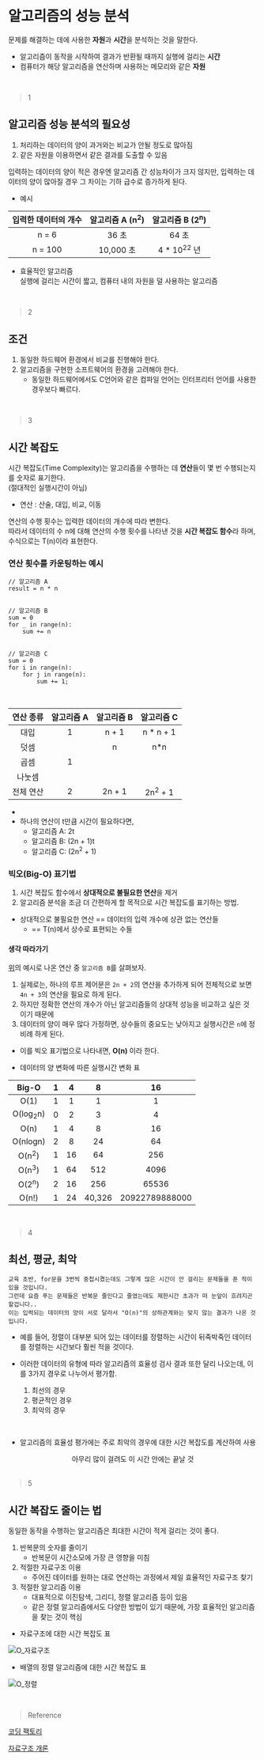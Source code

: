# 알고리즘의 성능 분석

문제를 해결하는 데에 사용한 **자원**과 **시간**을 분석하는 것을 말한다.<br>

- 알고리즘이 동작을 시작하여 결과가 반환될 때까지 실행에 걸리는 **시간**
- 컴퓨터가 해당 알고리즘을 연산하며 사용하는 메모리와 같은 **자원**

<br>

> 1

## 알고리즘 성능 분석의 필요성

1. 처리하는 데이터의 양이 과거와는 비교가 안될 정도로 많아짐
2. 같은 자원을 이용하면서 같은 결과를 도출할 수 있음 <br>

입력하는 데이터의 양이 적은 경우엔 알고리즘 간 성능차이가 크지 않지만, 입력하는 데이터의 양이 많아질 경우 그 차이는 기하 급수로 증가하게 된다.
- 예시

|입력한 데이터의 개수|알고리즘 A (n<sup>2</sup>) |알고리즘 B (2<sup>n</sup>)|
|:---:|:---:|:---:|
|n = 6|36 초|64 초|
|n = 100|10,000 초|4 * 10<sup>22</sup> 년|

- 효율적인 알고리즘 <br>
실행에 걸리는 시간이 짧고, 컴퓨터 내의 자원을 덜 사용하는 알고리즘

<br>

> 2

## 조건
1. 동일한 하드웨어 환경에서 비교를 진행해야 한다.
2. 알고리즘을 구현한 소프트웨어의 환경을 고려해야 한다.
    - 동일한 하드웨어에서도 C언어와 같은 컴파일 언어는 인터프리터 언어를 사용한 경우보다 빠르다.

<br>

> 3

## 시간 복잡도
시간 복잡도(Time Complexity)는 알고리즘을 수행하는 데 **연산**들이 몇 번 수행되는지를 숫자로 표기한다.<br> (절대적인 실행시간이 아님)

- 연산 : 산술, 대입, 비교, 이동 <br>

연산의 수행 횟수는 입력한 데이터의 개수에 따라 변한다.<br>
따라서 데이터의 수 n에 대해 연산의 수행 횟수를 나타낸 것을 **시간 복잡도 함수**라 하며, 수식으로는 T(n)이라 표현한다.

### 연산 횟수를 카운팅하는 예시

```
// 알고리즘 A
result = n * n


// 알고리즘 B
sum = 0
for _ in range(n):
    sum += n


// 알고리즘 C
sum = 0
for i in range(n):
    for j in range(n):
    	sum += 1;
```

<br>

|연산 종류|알고리즘 A|알고리즘 B|알고리즘 C|
|:---:|:---:|:---:|:---:|
|대입 |1|n + 1|n * n + 1|
|덧셈 ||n|n*n|
|곱셈 |1|||
|나눗셈 ||||
|전체 연산|2|2n + 1|2n<sup>2</sup> + 1|

- 
- 하나의 연산이 t만큼 시간이 필요하다면,
    - 알고리즘 A: 2t
    - 알고리즘 B: (2n + 1)t
    - 알고리즘 C: (2n<sup>2</sup> + 1)


### 빅오(Big-O) 표기법
1. 시간 복잡도 함수에서 **상대적으로 불필요한 연산**을 제거
2. 알고리즘 분석을 조금 더 간편하게 할 목적으로 시간 복잡도를 표기하는 방법.

- 상대적으로 불필요한 연산 == 데이터의 입력 개수에 상관 없는 연산들
    - == T(n)에서 상수로 표현되는 수들

#### 생각 따라가기
[위](#알고리즘-b)의 예시로 나온 연산 중 `알고리즘 B`를 살펴보자.<br>
1. 실제로는, 하나의 루프 제어문은 `2n + 2`의 연산을 추가하게 되어 전체적으로 보면 `4n + 3`의 연산을 필요로 하게 된다.
2. 하지만 정확한 연산의 개수가 아닌 알고리즘들의 상대적 성능을 비교하고 싶은 것 이기 때문에
3. 데이터의 양이 매우 많다 가정하면, 상수들의 중요도는 낮아지고 실행시간은 `n`에 정비례 하게 된다.
- 이를 빅오 표기법으로 나타내면, **O(n)** 이라 한다.

* 데이터의 양 변화에 따른 실행시간 변화 표

|Big-O|1|4|8|16|
|:---:|:---:|:---:|:---:|:---:|
|O(1) |1|1|1|1|
|O(log<sub>2</sub>n) |0|2|3|4|
|O(n) |1|4|8|16|
|O(nlogn) |2|8|24|64|
|O(n<sup>2</sup>) |1|16|64|256|
|O(n<sup>3</sup>) |1|64|512|4096|
|O(2<sup>n</sup>) |2|16|256| 65536|
|O(n!) |1|24|40,326|20922789888000|

<br>

> 4

## 최선, 평균, 최악
```
교육 초반, for문을 3번씩 중첩시켰는데도 그렇게 많은 시간이 안 걸리는 문제들을 푼 적이 있을 것입니다.
그런데 요즘 푸는 문제들은 반복문 줄인다고 줄였는데도 제한시간 초과가 떠 눈앞이 흐려지곤 할겁니다..
이는 입력되는 데이터의 양이 서로 달라서 "O(n)"의 상하관계와는 맞지 않는 결과가 나온 것 입니다.
```
- 예를 들어, 정렬이 대부분 되어 있는 데이터를 정렬하는 시간이 뒤죽박죽인 데이터를 정렬하는 시간보다 훨씬 적을 것이다.

- 이러한 데이터의 유형에 따라 알고리즘의 효율성 검사 결과 또한 달리 나오는데, 이를 3가지 경우로 나누어서 평가함.

    1. 최선의 경우
    2. 평균적인 경우
    3. 최악의 경우

<br>

- 알고리즘의 효율성 평가에는 주로 최악의 경우에 대한 시간 복잡도를 계산하여 사용<br>

<div align="center">
   아무리 많이 걸려도 이 시간 안에는 끝날 것
</div>

<br>

> 5

## 시간 복잡도 줄이는 법
동일한 동작을 수행하는 알고리즘은 최대한 시간이 적게 걸리는 것이 좋다.

1. 반복문의 숫자를 줄이기
    - 반복문이 시간소모에 가장 큰 영향을 미침
2. 적절한 자료구조 이용
    - 주어진 데이터를 원하는 대로 연산하는 과정에서 제일 효율적인 자료구조 찾기
3. 적절한 알고리즘 이용
    - 대표적으로 이진탐색, 그리디, 정렬 알고리즘 등이 있음
    - 같은 정렬 알고리즘에서도 다양한 방법이 있기 때문에, 가장 효율적인 알고리즘을 찾는 것이 핵심

- 자료구조에 대한 시간 복잡도 표

![O_자료구조](./O_structure.png)

- 배열의 정렬 알고리즘에 대한 시간 복잡도 표

![O_정렬](./O_sort.png)


<br>

> Reference

[코딩 팩토리](https://coding-factory.tistory.com/608)

[자료구조 개론](https://roi-data.com/entry/%EC%9E%90%EB%A3%8C%EA%B5%AC%EC%A1%B0-%EA%B0%9C%EB%A1%A0-1-%E2%91%A1-%EC%95%8C%EA%B3%A0%EB%A6%AC%EC%A6%98-%EC%84%B1%EB%8A%A5%EB%B6%84%EC%84%9D)
